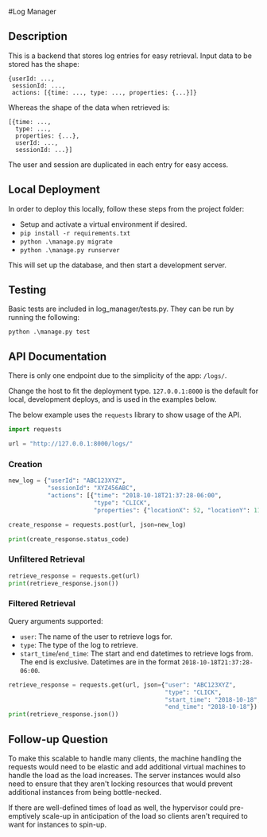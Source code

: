 #Log Manager

## Description

This is a backend that stores log entries for easy retrieval. Input data to be stored has the shape:

    {userId: ...,
     sessionId: ...,
     actions: [{time: ..., type: ..., properties: {...}]}

Whereas the shape of the data when retrieved is:

    [{time: ...,
      type: ...,
      properties: {...},
      userId: ...,
      sessionId: ...}]

The user and session are duplicated in each entry for easy access.

## Local Deployment

In order to deploy this locally, follow these steps from the project folder:

 - Setup and activate a virtual environment if desired.
 - `pip install -r requirements.txt`
 - `python .\manage.py migrate`
 - `python .\manage.py runserver`

This will set up the database, and then start a development server.

## Testing

Basic tests are included in log_manager/tests.py. They can be run by running the following:

    python .\manage.py test

## API Documentation

There is only one endpoint due to the simplicity of the app: `/logs/`.

Change the host to fit the deployment type. `127.0.0.1:8000` is the default for local, development deploys, and is used in the examples below.

The below example uses the `requests` library to show usage of the API.

```python
import requests

url = "http://127.0.0.1:8000/logs/"
```

### Creation

```python
new_log = {"userId": "ABC123XYZ",
           "sessionId": "XYZ456ABC",
           "actions": [{"time": "2018-10-18T21:37:28-06:00",
                        "type": "CLICK",
                        "properties": {"locationX": 52, "locationY": 11}}]}

create_response = requests.post(url, json=new_log)

print(create_response.status_code)
```

### Unfiltered Retrieval

```python
retrieve_response = requests.get(url)
print(retrieve_response.json())
```


### Filtered Retrieval

Query arguments supported:
 - `user`: The name of the user to retrieve logs for.
 - `type`: The type of the log to retrieve.
 - `start_time`/`end_time`: The start and end datetimes to retrieve logs from. The end is exclusive. Datetimes are in the format `2018-10-18T21:37:28-06:00`.
    
```python
retrieve_response = requests.get(url, json={"user": "ABC123XYZ",
                                            "type": "CLICK",
                                            "start_time": "2018-10-18",
                                            "end_time": "2018-10-18"})
print(retrieve_response.json())
```

## Follow-up Question

To make this scalable to handle many clients, the machine handling the requests would need to be elastic and add additional virtual machines to handle the load as the load increases. The server instances would also need to ensure that they aren't locking resources that would prevent additional instances from being bottle-necked.

If there are well-defined times of load as well, the hypervisor could pre-emptively scale-up in anticipation of the load so clients aren't required to want for instances to spin-up.